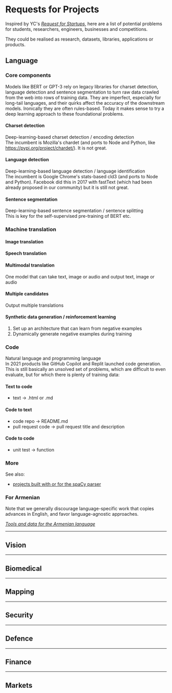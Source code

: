 # Requests for Projects

Inspired by YC's [*Request for Startups*](https://www.ycombinator.com/rfs/), here are a list of potential problems for students, researchers, engineers, businesses and competitions.

They could be realised as research, datasets, libraries, applications or products.

## Language

### Core components
Models like BERT or GPT-3 rely on legacy libraries for charset detection, language detection and sentence segmentation to turn raw data crawled from the web into rows of training data.  They are imperfect, especially for long-tail languages, and their quirks affect the accuracy of the downstream models.  Ironically they are often rules-based.  Today it makes sense to try a deep learning approach to these foundational problems.

#### Charset detection
Deep-learning-based charset detection / encoding detection  
The incumbent is Mozilla's chardet (and ports to Node and Python, like https://pypi.org/project/chardet/).
It is not great.

#### Language detection
Deep-learning-based language detection / language identification  
The incumbent is Google Chrome's stats-based cld3 (and ports to Node and Python).
Facebook did this in 2017 with fastText (which had been already proposed in our community) but it is still not great.

#### Sentence segmentation
Deep-learning-based sentence segmentation / sentence splitting  
This is key for the self-supervised pre-training of BERT etc.


### Machine translation

#### Image translation

#### Speech translation

#### Multimodal translation
One model that can take text, image or audio and output text, image or audio

#### Multiple candidates
Output multiple translations

#### Synthetic data generation / reinforcement learning
1. Set up an architecture that can learn from negative examples
2. Dynamically generate negative examples during training


### Code
Natural language and programming language  
In 2021 products like GitHub Copilot and Replit launched code generation.  This is still basically an unsolved set of problems, which are difficult to even evaluate, but for which there is plenty of training data:

#### Text to code
- text → .html or .md

#### Code to text
- code repo → README.md
- pull request code → pull request title and description

#### Code to code
- unit test → function


### More
See also:
- [projects built with or for the spaCy parser](https://spacy.io/universe/)


### For Armenian
Note that we generally discourage language-specific work that copies advances in English, and favor language-agnostic approaches.

[*Tools and data for the Armenian language*](/hy/)


---

## Vision

---

## Biomedical

---

## Mapping

---

## Security 

---

## Defence

---

## Finance

---

## Markets
